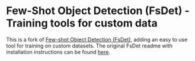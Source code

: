 # Few-Shot Object Detection (FsDet) - Training tools for custom data

This is a fork of [Few-shot Object Detection (FsDet)](https://github.com/ucbdrive/few-shot-object-detection), adding an easy to use tool for training on custom datasets. The original FsDet readme with installation instructions can be found [here](README_fsdet.md).

